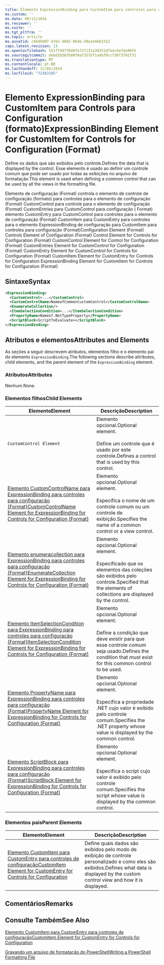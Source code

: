 ```yaml
---
title: Elemento ExpressionBinding para CustomItem para controles para configuração (Format) | Microsoft Docs
ms.custom: ''
ms.date: 09/13/2016
ms.reviewer: ''
ms.suite: ''
ms.tgt_pltfrm: ''
ms.topic: article
ms.assetid: c6649d07-4762-4602-9b4b-d9e2e9e63312
caps.latest.revision: 13
ms.openlocfilehash: 531ff447f8407a737131a38351d7e4c6e7da90fb
ms.sourcegitcommit: debd2b38fb8070a7357bf1a4bf9cc736f3702f31
ms.translationtype: MT
ms.contentlocale: pt-BR
ms.lasthandoff: 12/05/2019
ms.locfileid: "72363185"
---
```

# <a name="expressionbinding-element-for-customitem-for-controls-for-configuration-format"></a><span data-ttu-id="fb733-102">Elemento ExpressionBinding para CustomItem para Controls para Configuration (formato)</span><span class="sxs-lookup"><span data-stu-id="fb733-102">ExpressionBinding Element for CustomItem for Controls for Configuration (Format)</span></span>

<span data-ttu-id="fb733-103">Define os dados que são exibidos pelo controle.</span><span class="sxs-lookup"><span data-stu-id="fb733-103">Defines the data that is displayed by the control.</span></span> <span data-ttu-id="fb733-104">Esse elemento é usado ao definir um controle comum que pode ser usado por todas as exibições no arquivo de formatação.</span><span class="sxs-lookup"><span data-stu-id="fb733-104">This element is used when defining a common control that can be used by all the views in the formatting file.</span></span>

<span data-ttu-id="fb733-105">Elemento de configuração (Format) controla o elemento de controle de configuração (formato) para controles para o elemento de configuração (Format) CustomControl para controle para o elemento de configuração (Format) CustomEntries para CustomControl para configuração ( Format) elemento CustomEntry para CustomControl para controles para o elemento de configuração (Format) CustomItem para CustomEntry para controles para o elemento ExpressionBinding de configuração para CustomItem para controles para configuração (Format)</span><span class="sxs-lookup"><span data-stu-id="fb733-105">Configuration Element (Format) Controls Element of Configuration (Format) Control Element for Controls for Configuration (Format) CustomControl Element for Control for Configuration (Format) CustomEntries Element for CustomControl for Configuration (Format) CustomEntry Element for CustomControl for Controls for Configuration (Format) CustomItem Element for CustomEntry for Controls for Configuration ExpressionBinding Element for CustomItem for Controls for Configuration (Format)</span></span>

## <a name="syntax"></a><span data-ttu-id="fb733-106">Sintaxe</span><span class="sxs-lookup"><span data-stu-id="fb733-106">Syntax</span></span>

```xml
<ExpressionBinding>
  <CustomControl>...</CustomControl>
  <CustomControlName>NameofCommonCustomControl</CustomControlName>
  <EnumerateCollection/>
  <ItemSelectionCondition>...</ItemSelectionCondition>
  <PropertyName>Nameof.NetTypeProperty</PropertyName>
  <ScriptBlock>ScriptToEvaluate></ScriptBlock>
</ExpressionBinding>
```

## <a name="attributes-and-elements"></a><span data-ttu-id="fb733-107">Atributos e elementos</span><span class="sxs-lookup"><span data-stu-id="fb733-107">Attributes and Elements</span></span>

<span data-ttu-id="fb733-108">As seções a seguir descrevem atributos, elementos filho e o elemento pai do elemento `ExpressionBinding`.</span><span class="sxs-lookup"><span data-stu-id="fb733-108">The following sections describe attributes, child elements, and the parent element of the `ExpressionBinding` element.</span></span>

### <a name="attributes"></a><span data-ttu-id="fb733-109">Atributos</span><span class="sxs-lookup"><span data-stu-id="fb733-109">Attributes</span></span>

<span data-ttu-id="fb733-110">Nenhum.</span><span class="sxs-lookup"><span data-stu-id="fb733-110">None.</span></span>

### <a name="child-elements"></a><span data-ttu-id="fb733-111">Elementos filhos</span><span class="sxs-lookup"><span data-stu-id="fb733-111">Child Elements</span></span>

|<span data-ttu-id="fb733-112">Elemento</span><span class="sxs-lookup"><span data-stu-id="fb733-112">Element</span></span>|<span data-ttu-id="fb733-113">Descrição</span><span class="sxs-lookup"><span data-stu-id="fb733-113">Description</span></span>|
|-------------|-----------------|
|`CustomControl Element`|<span data-ttu-id="fb733-114">Elemento opcional.</span><span class="sxs-lookup"><span data-stu-id="fb733-114">Optional element.</span></span><br /><br /> <span data-ttu-id="fb733-115">Define um controle que é usado por este controle.</span><span class="sxs-lookup"><span data-stu-id="fb733-115">Defines a control that is used by this control.</span></span>|
|[<span data-ttu-id="fb733-116">Elemento CustomControlName para ExpressionBinding para controles para configuração (Format)</span><span class="sxs-lookup"><span data-stu-id="fb733-116">CustomControlName Element for ExpressionBinding for Controls for Configuration (Format)</span></span>](./customcontrolname-element-for-expressionbinding-for-controls-for-configuration-format.md)|<span data-ttu-id="fb733-117">Elemento opcional.</span><span class="sxs-lookup"><span data-stu-id="fb733-117">Optional element.</span></span><br /><br /> <span data-ttu-id="fb733-118">Especifica o nome de um controle comum ou um controle de exibição.</span><span class="sxs-lookup"><span data-stu-id="fb733-118">Specifies the name of a common control or a view control.</span></span>|
|[<span data-ttu-id="fb733-119">Elemento enumeracollection para ExpressionBinding para controles para configuração (Format)</span><span class="sxs-lookup"><span data-stu-id="fb733-119">EnumerateCollection Element for ExpressionBinding for Controls for Configuration (Format)</span></span>](./enumeratecollection-element-for-expressionbinding-for-controls-for-configuration-format.md)|<span data-ttu-id="fb733-120">Elemento opcional.</span><span class="sxs-lookup"><span data-stu-id="fb733-120">Optional element.</span></span><br /><br /> <span data-ttu-id="fb733-121">Especificado que os elementos das coleções são exibidos pelo controle.</span><span class="sxs-lookup"><span data-stu-id="fb733-121">Specified that the elements of collections are displayed by the control.</span></span>|
|[<span data-ttu-id="fb733-122">Elemento ItemSelectionCondition para ExpressionBinding para controles para configuração (Format)</span><span class="sxs-lookup"><span data-stu-id="fb733-122">ItemSelectionCondition Element for ExpressionBinding for Controls for Configuration (Format)</span></span>](./itemselectioncondition-element-for-expressionbinding-for-controls-for-configuration-format.md)|<span data-ttu-id="fb733-123">Elemento opcional.</span><span class="sxs-lookup"><span data-stu-id="fb733-123">Optional element.</span></span><br /><br /> <span data-ttu-id="fb733-124">Define a condição que deve existir para que esse controle comum seja usado.</span><span class="sxs-lookup"><span data-stu-id="fb733-124">Defines the condition that must exist for this common control to be used.</span></span>|
|[<span data-ttu-id="fb733-125">Elemento PropertyName para ExpressionBinding para controles para configuração (Format)</span><span class="sxs-lookup"><span data-stu-id="fb733-125">PropertyName Element for ExpressionBinding for Controls for Configuration (Format)</span></span>](./propertyname-element-for-expressionbinding-for-controls-for-configuration-format.md)|<span data-ttu-id="fb733-126">Elemento opcional.</span><span class="sxs-lookup"><span data-stu-id="fb733-126">Optional element.</span></span><br /><br /> <span data-ttu-id="fb733-127">Especifica a propriedade .NET cujo valor é exibido pelo controle comum.</span><span class="sxs-lookup"><span data-stu-id="fb733-127">Specifies the .NET property whose value is displayed by the common control.</span></span>|
|[<span data-ttu-id="fb733-128">Elemento ScriptBlock para ExpressionBinding para controles para configuração (Format)</span><span class="sxs-lookup"><span data-stu-id="fb733-128">ScriptBlock Element for ExpressionBinding for Controls for Configuration (Format)</span></span>](./scriptblock-element-for-expressionbinding-for-controls-for-configuration-format.md)|<span data-ttu-id="fb733-129">Elemento opcional.</span><span class="sxs-lookup"><span data-stu-id="fb733-129">Optional element.</span></span><br /><br /> <span data-ttu-id="fb733-130">Especifica o script cujo valor é exibido pelo controle comum.</span><span class="sxs-lookup"><span data-stu-id="fb733-130">Specifies the script whose value is displayed by the common control.</span></span>|

### <a name="parent-elements"></a><span data-ttu-id="fb733-131">Elementos pais</span><span class="sxs-lookup"><span data-stu-id="fb733-131">Parent Elements</span></span>

|<span data-ttu-id="fb733-132">Elemento</span><span class="sxs-lookup"><span data-stu-id="fb733-132">Element</span></span>|<span data-ttu-id="fb733-133">Descrição</span><span class="sxs-lookup"><span data-stu-id="fb733-133">Description</span></span>|
|-------------|-----------------|
|[<span data-ttu-id="fb733-134">Elemento CustomItem para CustomEntry para controles de configuração</span><span class="sxs-lookup"><span data-stu-id="fb733-134">CustomItem Element for CustomEntry for Controls for Configuration</span></span>](./customitem-element-for-customentry-for-controls-for-configuration-format.md)|<span data-ttu-id="fb733-135">Define quais dados são exibidos pelo modo de exibição de controle personalizado e como eles são exibidos.</span><span class="sxs-lookup"><span data-stu-id="fb733-135">Defines what data is displayed by the custom control view and how it is displayed.</span></span>|

## <a name="remarks"></a><span data-ttu-id="fb733-136">Comentários</span><span class="sxs-lookup"><span data-stu-id="fb733-136">Remarks</span></span>

## <a name="see-also"></a><span data-ttu-id="fb733-137">Consulte Também</span><span class="sxs-lookup"><span data-stu-id="fb733-137">See Also</span></span>

[<span data-ttu-id="fb733-138">Elemento CustomItem para CustomEntry para controles de configuração</span><span class="sxs-lookup"><span data-stu-id="fb733-138">CustomItem Element for CustomEntry for Controls for Configuration</span></span>](./customitem-element-for-customentry-for-controls-for-configuration-format.md)

[<span data-ttu-id="fb733-139">Gravando um arquivo de formatação do PowerShell</span><span class="sxs-lookup"><span data-stu-id="fb733-139">Writing a PowerShell Formatting File</span></span>](./writing-a-powershell-formatting-file.md)
